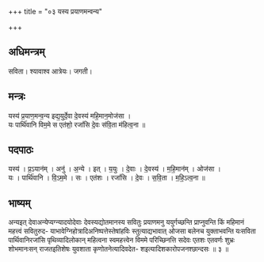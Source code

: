 +++
title = "०३ यस्य प्रयाणमन्वन्य"

+++
## अधिमन्त्रम्
सविता। श्यावाश्व आत्रेयः। जगती।

## मन्त्रः
यस्य॑ प्र॒याण॒मन्व॒न्य इद्य॒युर्दे॒वा दे॒वस्य॑ महि॒मान॒मोज॑सा ।  
यः पार्थि॑वानि विम॒मे स एत॑शो॒ रजां॑सि दे॒वः स॑वि॒ता म॑हित्व॒ना ॥

## पदपाठः
यस्य॑ । प्र॒ऽयान॑म् । अनु॑ । अ॒न्ये । इत् । य॒युः । दे॒वाः । दे॒वस्य॑ । म॒हि॒मान॑म् । ओज॑सा ।  
यः । पार्थि॑वानि । वि॒ऽम॒मे । सः । एत॑शः । रजां॑सि । दे॒वः । स॒वि॒ता । म॒हि॒ऽत्व॒ना ॥

## भाष्यम्
अन्यइत् देवाअन्येप्यग्न्यादयोदेवाः देवस्यद्योतमानस्य सवितुः प्रयाणमनु ययुर्गच्छन्ति प्राप्नुवन्ति किं महिमानं महत्त्वं सवितुरुद- याभावेग्निहोत्रादिअनिष्पत्तेस्तेषांहविः स्तुत्याद्यभावात् ओजसा बलेनच युक्ताभवन्ति यःसविता पार्थिवानिरजांसि पृथिव्यादिलोकान् महित्वना स्वमहत्त्वेन विममे परिच्छिनत्ति सदेवः एतशः एतवर्णः शुभ्रः शोभमानःसन् राजतइतिशेषः युवशाता कृणोतनेत्यादिवदेत- शइत्यादिशकारोपजनश्छान्दसः ॥ ३ ॥